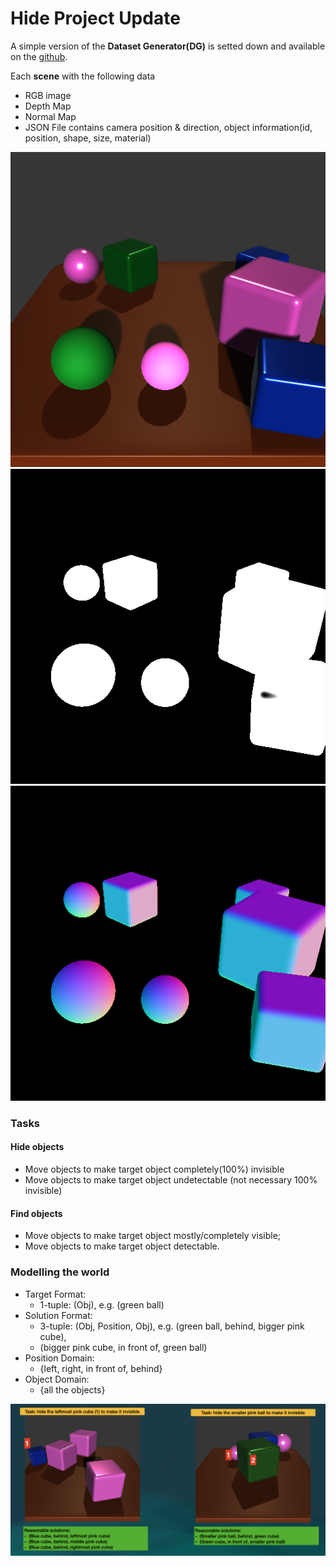
# Hide Project Update

A simple version of the **Dataset Generator(DG)** is setted down and available on the [github](https://github.com/akweury/hide_dataset_unity).

Each **scene** with the following data

- RGB image
- Depth Map
- Normal Map
- JSON File contains camera position & direction, object information(id, position, shape, size, material)

![ExampleImage](./example_image.png)
![ExampleDepth](./example_depth.png)
![ExampleNormal](./example_normal.png)
### Tasks

#### Hide objects
- Move objects to make target object completely(100%) invisible
- Move objects to make target object undetectable (not necessary 100% invisible)

#### Find objects
- Move objects to make target object mostly/completely visible;
- Move objects to make target object detectable.

### Modelling the world

- Target Format: 
  - 1-tuple: (Obj), e.g. (green ball)
- Solution Format:
  - 3-tuple: (Obj, Position, Obj), e.g. (green ball, behind, bigger pink cube),
  - (bigger pink cube, in front of, green ball)
- Position Domain:
  - {left, right, in front of, behind} 
- Object Domain:
  - {all the objects}

![ExampleTask](./task_example.png)